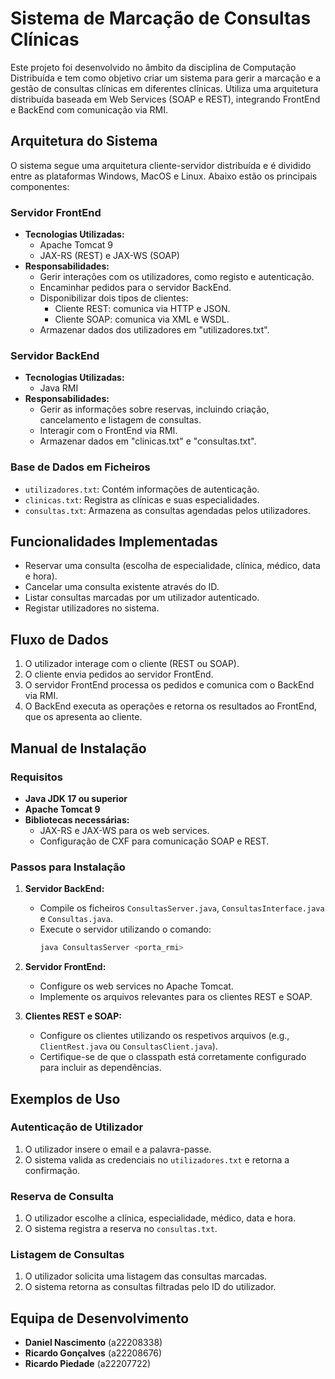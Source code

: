 # Sistema de Marcação de Consultas Clínicas

Este projeto foi desenvolvido no âmbito da disciplina de Computação Distribuída e tem como objetivo criar um sistema para gerir a marcação e a gestão de consultas clínicas em diferentes clínicas. Utiliza uma arquitetura distribuída baseada em Web Services (SOAP e REST), integrando FrontEnd e BackEnd com comunicação via RMI.

## Arquitetura do Sistema
O sistema segue uma arquitetura cliente-servidor distribuída e é dividido entre as plataformas Windows, MacOS e Linux. Abaixo estão os principais componentes:

### Servidor FrontEnd
- **Tecnologias Utilizadas:**
  - Apache Tomcat 9
  - JAX-RS (REST) e JAX-WS (SOAP)
- **Responsabilidades:**
  - Gerir interações com os utilizadores, como registo e autenticação.
  - Encaminhar pedidos para o servidor BackEnd.
  - Disponibilizar dois tipos de clientes:
    - Cliente REST: comunica via HTTP e JSON.
    - Cliente SOAP: comunica via XML e WSDL.
  - Armazenar dados dos utilizadores em "utilizadores.txt".

### Servidor BackEnd
- **Tecnologias Utilizadas:**
  - Java RMI
- **Responsabilidades:**
  - Gerir as informações sobre reservas, incluindo criação, cancelamento e listagem de consultas.
  - Interagir com o FrontEnd via RMI.
  - Armazenar dados em "clinicas.txt" e "consultas.txt".

### Base de Dados em Ficheiros
- `utilizadores.txt`: Contém informações de autenticação.
- `clinicas.txt`: Registra as clínicas e suas especialidades.
- `consultas.txt`: Armazena as consultas agendadas pelos utilizadores.

## Funcionalidades Implementadas
- Reservar uma consulta (escolha de especialidade, clínica, médico, data e hora).
- Cancelar uma consulta existente através do ID.
- Listar consultas marcadas por um utilizador autenticado.
- Registar utilizadores no sistema.

## Fluxo de Dados
1. O utilizador interage com o cliente (REST ou SOAP).
2. O cliente envia pedidos ao servidor FrontEnd.
3. O servidor FrontEnd processa os pedidos e comunica com o BackEnd via RMI.
4. O BackEnd executa as operações e retorna os resultados ao FrontEnd, que os apresenta ao cliente.

## Manual de Instalação
### Requisitos
- **Java JDK 17 ou superior**
- **Apache Tomcat 9**
- **Bibliotecas necessárias:**
  - JAX-RS e JAX-WS para os web services.
  - Configuração de CXF para comunicação SOAP e REST.

### Passos para Instalação
1. **Servidor BackEnd:**
   - Compile os ficheiros `ConsultasServer.java`, `ConsultasInterface.java` e `Consultas.java`.
   - Execute o servidor utilizando o comando:
     ```bash
     java ConsultasServer <porta_rmi>
     ```

2. **Servidor FrontEnd:**
   - Configure os web services no Apache Tomcat.
   - Implemente os arquivos relevantes para os clientes REST e SOAP.

3. **Clientes REST e SOAP:**
   - Configure os clientes utilizando os respetivos arquivos (e.g., `ClientRest.java` ou `ConsultasClient.java`).
   - Certifique-se de que o classpath está corretamente configurado para incluir as dependências.

## Exemplos de Uso
### Autenticação de Utilizador
1. O utilizador insere o email e a palavra-passe.
2. O sistema valida as credenciais no `utilizadores.txt` e retorna a confirmação.

### Reserva de Consulta
1. O utilizador escolhe a clínica, especialidade, médico, data e hora.
2. O sistema registra a reserva no `consultas.txt`.

### Listagem de Consultas
1. O utilizador solicita uma listagem das consultas marcadas.
2. O sistema retorna as consultas filtradas pelo ID do utilizador.

## Equipa de Desenvolvimento
- **Daniel Nascimento** (a22208338)
- **Ricardo Gonçalves** (a22208676)
- **Ricardo Piedade** (a22207722)
